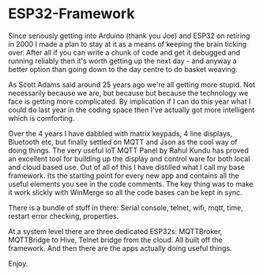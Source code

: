 # ESP32-Framework
Since seriously getting into Arduino (thank you Joe) and ESP32 on retiring in 2000 I made a plan to stay at it as a means of keeping the brain ticking over. After all if you can write a chunk of code and get it debugged and running reliably then it's worth getting up the next day - and anyway a better option than going down to the day centre to do basket weaving.

As Scott Adams said around 25 years ago we're all getting more stupid. Not necessarily because we are, but because but because the technology we face is getting more complicated. By implication if I can do this year what I could do last year in the coding space then I've actually got more intelligent which is comforting.

Over the 4 years I have dabbled with matrix keypads, 4 line displays, Bluetooth etc, but finally settled on MQTT and Json as the cool way of doing things.
The very useful IoT MQTT Panel by Rahul Kundu has proved an excellent tool for building up the display and control ware for both local and cloud based use.
Out of all of this I have distilled what I call my base framework. Its the starting point for every new app and contains all the useful elements you see in the code comments. The key thing was to make it work slickly with WinMerge so all the code bases can be kept in sync. 

There is a bundle of stuff in there: Serial console, telnet, wifi, mqtt, time, restart error checking, properties.

At a system level there are three dedicated ESP32s: MQTTBroker, MQTTBridge to Hive, Telnet bridge from the cloud. All built off the framework. And then there are the apps actually doing useful things.

Enjoy. 
